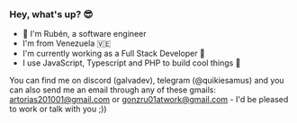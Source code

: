 ### Hey, what's up? 😎

- 🎴 I'm Rubén, a software engineer
- I'm from Venezuela 🇻🇪
- I'm currently working as a Full Stack Developer 👷
- I use JavaScript, Typescript and PHP to build cool things 📰

You can find me on discord (galvadev), telegram (@quikiesamus) and you can also send me an email through any of these gmails: artorias201001@gmail.com or gonzru01atwork@gmail.com - I'd be pleased to work or talk with you ;))
